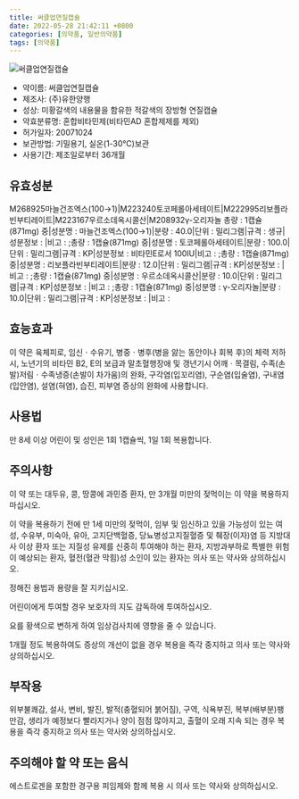 ```yaml
---
title: 써클업연질캡슐
date: 2022-05-28 21:42:11 +0800
categories: [의약품, 일반의약품]
tags: [의약품]
---
```

![써클업연질캡슐](https://nedrug.mfds.go.kr/pbp/cmn/itemImageDownload/147427819753800199)

- 약이름: 써클업연질캡슐
- 제조사: (주)유한양행
- 성상: 미황갈색의 내용물을 함유한 적갈색의 장방형 연질캡슐
- 약효분류명: 혼합비타민제(비타민AD 혼합제제를 제외)
- 허가일자: 20071024
- 보관방법: 기밀용기, 실온(1-30℃)보관
- 사용기간: 제조일로부터 36개월
## 유효성분
M268925마늘건조엑스(100→1)|M223240토코페롤아세테이트|M222995리보플라빈부티레이트|M223167우르소데옥시콜산|M208932γ-오리자놀
총량 : 1캡슐(871mg) 중|성분명 : 마늘건조엑스(100→1)|분량 : 40.0|단위 : 밀리그램|규격 : 생규|성분정보 : |비고 : ;총량 : 1캡슐(871mg) 중|성분명 : 토코페롤아세테이트|분량 : 100.0|단위 : 밀리그램|규격 : KP|성분정보 : 비타민E로서 100IU|비고 : ;총량 : 1캡슐(871mg) 중|성분명 : 리보플라빈부티레이트|분량 : 12.0|단위 : 밀리그램|규격 : KP|성분정보 : |비고 : ;총량 : 1캡슐(871mg) 중|성분명 : 우르소데옥시콜산|분량 : 10.0|단위 : 밀리그램|규격 : KP|성분정보 : |비고 : ;총량 : 1캡슐(871mg) 중|성분명 : γ-오리자놀|분량 : 10.0|단위 : 밀리그램|규격 : KP|성분정보 : |비고 :
## 효능효과
이 약은 육체피로, 임신ㆍ수유기, 병중ㆍ병후(병을 앓는 동안이나 회복 후)의 체력 저하 시, 노년기의 비타민 B2, E의 보급과 말초혈행장애 및 갱년기시 어깨ㆍ목결림, 수족(손발)저림ㆍ수족냉증(손발이 차가움)의 완화, 구각염(입꼬리염), 구순염(입술염), 구내염(입안염), 설염(혀염), 습진, 피부염 증상의 완화에 사용합니다.

## 사용법
만 8세 이상 어린이 및 성인은 1회 1캡슐씩, 1일 1회 복용합니다.

## 주의사항
이 약 또는 대두유, 콩, 땅콩에 과민증 환자, 만 3개월 미만의 젖먹이는 이 약을 복용하지 마십시오.

이 약을 복용하기 전에 만 1세 미만의 젖먹이, 임부 및 임신하고 있을 가능성이 있는 여성, 수유부, 미숙아, 유아, 고지단백혈증, 당뇨병성고지질혈증 및 췌장(이자)염 등 지방대사 이상 환자 또는 지질성 유제를 신중히 투여해야 하는 환자, 지방과부하로 특별한 위험이 예상되는 환자, 혈전(혈관 막힘)성 소인이 있는 환자는 의사 또는 약사와 상의하십시오.

정해진 용법과 용량을 잘 지키십시오.

어린이에게 투여할 경우 보호자의 지도 감독하에 투여하십시오.

요를 황색으로 변하게 하여 임상검사치에 영향을 줄 수 있습니다.

1개월 정도 복용하여도 증상의 개선이 없을 경우 복용을 즉각 중지하고 의사 또는 약사와 상의하십시오.

## 부작용
위부불쾌감, 설사, 변비, 발진, 발적(충혈되어 붉어짐), 구역, 식욕부진, 복부(배부분)팽만감, 생리가 예정보다 빨라지거나 양이 점점 많아지고, 출혈이 오래 지속 되는 경우 복용을 즉각 중지하고 의사 또는 약사와 상의하십시오.

## 주의해야 할 약 또는 음식
에스트로겐을 포함한 경구용 피임제와 함께 복용 시 의사 또는 약사와 상의하십시오.

